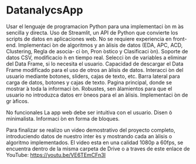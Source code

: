 # DatanalycsApp

Usar el lenguaje de programacion Python para una implementaci ́on m ́as sencilla y directa.
Uso de Streamlit, un API de Python que convierte los scripts de datos en aplicaciones web. No se requiere experiencia en front-end.
Implementaci ́on de algoritmos y an ́alisis de datos (EDA, APC, ACD, Clustering, Regla de asocia- ci ́on, Pron ́ostico y Clasificaci ́on).
Soporte de datos CSV, modificacio ́n en tiempo real.
Selecci ́on de variables a eliminar del Data Frame, si lo necesita el usuario.
Capacidad de descargar el Data Frame modificado para el uso de otros an ́alisis de datos. Interacci ́on del usuario mediante botones, sliders, cajas de texto, etc.
Barra lateral para carga de datos, botones y cajas de texto.
Pagina principal, donde se mostrar ́a toda la informaci ́on.
Robustes, sen ̃alamientos para que el usuario no introduzca datos err ́oneos para el an ́alisis. Implementaci ́on de gr ́aficos.

No funcionales
La app web debe ser intuitiva con el usuario. Disen ̃o minimalista.
Informaci ́on en forma de bloques.


Para finalizar se realizo un video demostrativo del proyecto completo, introduciendo datos de nuestro inter ́es y mostrando cada an ́alisis o algoritmo implementados. 
El video esta en una calidad 1080p a 60fps, se encuentra dentro de la misma carpeta de Drive o a traves de este enlace de YouTube: https://youtu.be/VE6TEmCFn3I

